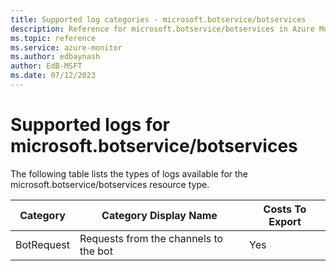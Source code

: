 ```yaml
---
title: Supported log categories - microsoft.botservice/botservices
description: Reference for microsoft.botservice/botservices in Azure Monitor Logs.
ms.topic: reference
ms.service: azure-monitor
ms.author: edbaynash
author: EdB-MSFT
ms.date: 07/12/2023
---
```

# Supported logs for microsoft.botservice/botservices  
<!-- Data source : naam-->


  The following table lists the types of logs available for the microsoft.botservice/botservices resource type.

|Category|Category Display Name|Costs To Export|
|---|---|---|
|BotRequest |Requests from the channels to the bot |Yes |


<!--Gen Date:  Wed Jul 12 2023 17:59:09 GMT+0300 (Israel Daylight Time)-->